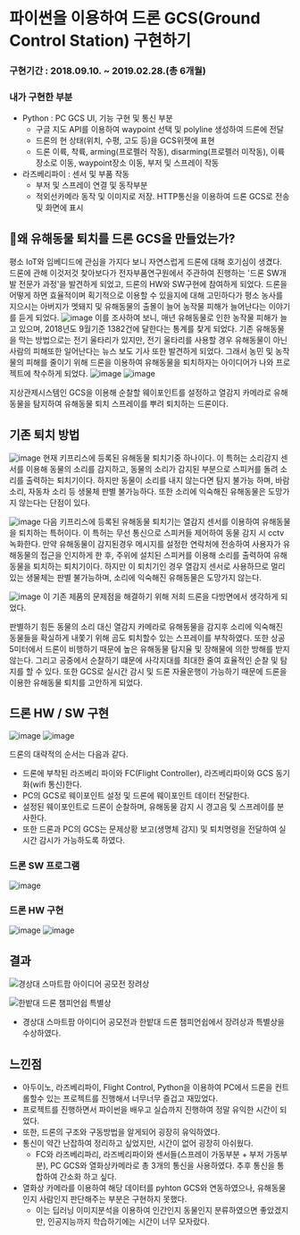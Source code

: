 # 파이썬을 이용하여 드론 GCS(Ground Control Station) 구현하기
### 구현기간 : 2018.09.10. ~ 2019.02.28.(총 6개월) 
### 내가 구현한 부분
- Python : PC GCS UI, 기능 구현 및 통신 부분
  - 구글 지도 API를 이용하여 waypoint 선택 및 polyline 생성하여 드론에 전달
  - 드론의 현 상태(위치, 수평, 고도 등)을 GCS위젯에 표현
  - 드론 이륙, 착륙, arming(프로펠러 작동), disarming(프로펠러 미작동), 이륙장소로 이동, waypoint장소 이동, 부저 및 스프레이 작동
- 라즈베리파이 : 센서 및 부품 작동
  - 부저 및 스프레이 연결 및 동작부분
  - 적외선카메라 동작 및 이미지로 저장. HTTP통신을 이용하여 드론 GCS로 전송 및 화면에 표시

## 🤷왜 유해동물 퇴치를 드론 GCS을 만들었는가?
평소 IoT와 임베디드에 관심을 가지다 보니 자연스럽게 드론에 대해 호기심이 생겼다. 드론에 관해 이것저것 찾아보다가 전자부품연구원에서 주관하여 진행하는 '드론 SW개발 전문가 과정'을 발견하게 되었고, 드론의 HW와 SW구현에 참여하게 되었다. 드론을 어떻게 하면 효율적이며 획기적으로 이용할 수 있을지에 대해 고민하다가 평소 농사를 지으시는 아버지가 멧돼지 및 유해동물의 출몰이 늘어 농작물 피해가 늘어난다는 이야기를 듣게 되었다. 
![image](https://user-images.githubusercontent.com/26224573/192410088-4b06a553-451d-4f02-9e16-277a2cd79a7e.png)
이를 조사하여 보니, 매년 유해동물로 인한 농작물 피해가 늘고 있으며, 2018년도 9월기준 1382건에 달한다는 통계를 찾게 되었다. 기존 유해동물을 막는 방법으로는 전기 울타리가 있지만, 전기 울타리를 사용할 경우 유해동물이 아닌 사람의 피해또한 일어난다는 뉴스 보도 기사 또한 발견하게 되었다. 
그래서 농민 및 농작물의 피해를 줄이기 위해 드론을 이용하여 유해동물을 퇴치하자는 아이디어가 나와 프로젝트에 착수하게 되었다. 
![image](https://user-images.githubusercontent.com/26224573/192410148-0719295c-8e53-4e8f-8465-7762f466380c.png)
![image](https://user-images.githubusercontent.com/26224573/192413804-9130e047-8cab-4eed-a1e2-db6f748efe32.png)

지상관제시스템인 GCS을 이용해 순찰할 웨이포인트를 설정하고 열감지 카메라로 유해동물을 탐지하여 유해동물 퇴치 스프레이를 뿌려 퇴치하는 드론이다. 

## 기존 퇴치 방법
![image](https://user-images.githubusercontent.com/26224573/192409639-c3ea1e57-5142-4adb-9536-941c8dcde898.png)
현재 키프리스에 등록된 유해동물 퇴치기중 하나이다. 이 특허는 소리감지 센서를 이용해 동물의 소리를 감지하고, 동물의 소리가 감지된 부분으로 스피커를 돌려 소리를 출력하는 퇴치기이다. 
하지만 동물이 소리를 내지 않는다면 탐지 불가능 하며, 바람소리, 자동차 소리 등 생물체 판별 불가능하다. 또한 소리에 익숙해진 유해동물은 도망가지 않는다는 단점이 있다. 

![image](https://user-images.githubusercontent.com/26224573/192412631-7462ff3e-b055-44d8-a5eb-a778a6c9cb99.png)
다음 키프리스에 등록된 유해동물 퇴치기는 열감지 센서를 이용하여 유해동물을 퇴치하는 특허이다. 이 특허는 무선 통신으로 스피커들 제어하여 동물 감지 시 cctv 녹화한다. 만약 유해동물이 감지된경우 메시지를 설정한 연락처에 전송하여 사용자가 유해동물의 접근을 인지하게 한 후, 주위에 설치된 스피커를 이용해 소리를 출력하여 유해동물을 퇴치하는 퇴치기이다. 
하지만 이 퇴치기인 경우 열감지 센서로 사용하므로 멀리 있는 생물체는 판별 불가능하며, 소리에 익숙해진 유해동물은 도망가지 않는다.

![image](https://user-images.githubusercontent.com/26224573/192409854-14178a02-5ecc-4c85-9965-ecb458b9ce18.png)
이 기존 제품의 문제점을 해결하기 위해 저희 드론을 다방면에서 생각하게 되었다. 

판별하기 힘든 동물의 소리 대신 열감지 카메라로 유해동물을 감지후 소리에 익숙해진 동물들을 확실하게 내쫓기 위해 곰도 퇴치할수 있는 스프레이를 부착하였다. 
또한 상공 5미터에서 드론이 비행하기 때문에 높은 유해동물 탐지율 및 장해물에 의한 방해를 받지 않는다. 
그리고 공중에서 순찰하기 떄문에 사각지대를 최대한 줄여 효율적인 순찰 및 탐지를 할 수 있다.
또한 GCS로 실시간 감시 및 드론 자율운행이 가능하기 때문에 드론을 이용한 유해동물 퇴치를 고안하게 되었다. 

## 드론 HW / SW 구현

![image](https://user-images.githubusercontent.com/26224573/192410017-cbee6808-68c6-4bd1-8ae2-a6a90bab17b9.png)
![image](https://user-images.githubusercontent.com/26224573/192410621-90fa1220-8d75-41d3-8a9f-902fe9c0f97b.png)

드론의 대략적의 순서는 다음과 같다. 
- 드론에 부착된 라즈베리 파이와 FC(Flight Controller), 라즈베리파이와 GCS 동기화(wifi 통신)한다. 
- PC의 GCS로 웨이포인트 설정 및 드론에 웨이포인트 데이터 전달한다.
- 설정된 웨이포인트로 드론이 순찰하며, 유해동물 감지 시 경고음 및 스프레이를 분사한다.
- 또한 드론과 PC의 GCS는 문제상황 보고(생명체 감지) 및 퇴치명령을 전달하여 실시간 감시가 가능하도록 하였다.

### 드론 SW 프로그램

![image](https://user-images.githubusercontent.com/26224573/192412526-0cacadc4-587b-4676-b1e4-bf4a33c09a60.png)

### 드론 HW 구현
![image](https://user-images.githubusercontent.com/26224573/192410796-6f5ba37f-18e4-4858-9a52-110be9f8f1c1.png)
![image](https://user-images.githubusercontent.com/26224573/192411157-bf25f00f-ea2f-455b-b5bb-69cc9c564c32.png)


## 결과 

![경상대 스마트팜 아이디어 공모전 장려상](https://user-images.githubusercontent.com/26224573/192411108-efe67567-d2b6-46a8-a867-87d386c009fb.jpg)

![한밭대 드론 챔피언쉽 특별상](https://user-images.githubusercontent.com/26224573/192411116-b5ecca4d-0e97-4e1a-9692-df8a8005e24b.png)

- 경상대 스마트팜 아이디어 공모전과 한밭대 드론 챔피언쉽에서 장려상과 특별상을 수상하였다. 

## 느낀점

- 아두이노, 라즈베리파이, Flight Control, Python을 이용하여 PC에서 드론을 컨트롤할수 있는 프로젝트를 진행해서 너무너무 즐겁고 재밌었다. 
- 프로젝트를 진행하면서 파이썬을 배우고 실습까지 진행하여 정말 유익한 시간이 되었다.
- 또한, 드론의 구조와 구동방법을 알게되어 굉장히 유익하였다. 
- 통신이 약간 난잡하여 정리하고 싶었지만, 시간이 없어 굉장히 아쉬웠다.
  - FC와 라즈베리파리, 라즈베리파이와 센서들(스프레이 가동부분 + 부저 가동부분), PC GCS와 열화상카메라로 총 3개의 통신을 사용하였다. 추후 통신을 통합하여 간소화 하고 싶다.
- 열화상 카메라를 이용하여 해당 데이터를 pyhton GCS와 연동하였으나, 유해동물인지 사람인지 판단해주는 부분은 구현하지 못했다.
  - 이는 딥러닝 이미지분석을 이용하여 인간인지 동물인지 분류하였으면 좋았겠지만, 인공지능까지 학습하기에는 시간이 너무 모자랐다. 





